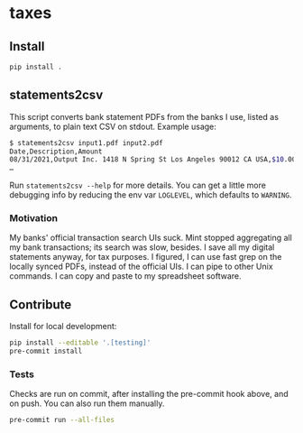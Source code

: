 # taxes

## Install

```zsh
pip install .
```

## statements2csv

This script converts bank statement PDFs from the banks I use, listed as
arguments, to plain text CSV on stdout. Example usage:

```zsh
$ statements2csv input1.pdf input2.pdf
Date,Description,Amount
08/31/2021,Output Inc. 1418 N Spring St Los Angeles 90012 CA USA,$10.00
…
```

Run `statements2csv --help` for more details. You can get a little more
debugging info by reducing the env var `LOGLEVEL`, which defaults to `WARNING`.

### Motivation

My banks' official transaction search UIs suck. Mint stopped aggregating all my
bank transactions; its search was slow, besides. I save all my digital
statements anyway, for tax purposes. I figured, I can use fast grep on the
locally synced PDFs, instead of the official UIs. I can pipe to other Unix
commands. I can copy and paste to my spreadsheet software.

## Contribute

Install for local development:

```sh
pip install --editable '.[testing]'
pre-commit install
```

### Tests

Checks are run on commit, after installing the pre-commit hook
above, and on push. You can also run them manually.

```sh
pre-commit run --all-files
```
